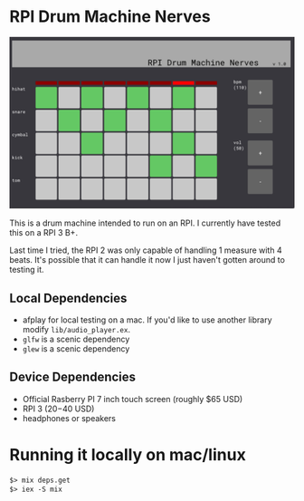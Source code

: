 # RPI Drum Machine Nerves

![Image of the drum machine](beat_it.png)

This is a drum machine intended to run on an RPI. I currently have tested this on a RPI 3 B+.

Last time I tried, the RPI 2 was only capable of handling 1 measure with 4 beats. It's possible that it can handle it now I just haven't gotten around to testing it.

## Local Dependencies

- afplay for local testing on a mac. If you'd like to use another library modify `lib/audio_player.ex`.
- `glfw` is a scenic dependency
- `glew` is a scenic dependency

## Device Dependencies

- Official Rasberry PI 7 inch touch screen (roughly \$65 USD)
- RPI 3 ($20-$40 USD)
- headphones or speakers

# Running it locally on mac/linux

```
$> mix deps.get
$> iex -S mix
```
